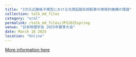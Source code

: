 ```yaml
---
title: "3次元近藤格子模型における光誘起磁気相転移の微視的機構の理論"
collection: talk_md_files
category: "oral"
permalink: /talk_md_files/JPS2025spring
venue: "日本物理学会 2025年春季大会"
date: March 18 2025
location: "Online"
---
```


[More information here](https://onsite.gakkai-web.net/jps/jps_search/2025sp/index.html)
